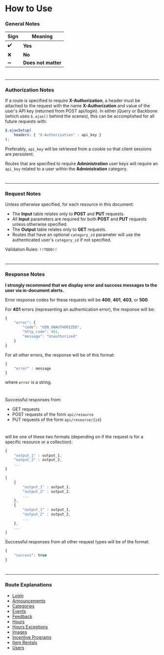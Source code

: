 # How to Use

### **General Notes**

Sign               | Meaning
---------------- | -------------------
:heavy_check_mark: | **Yes**
:x:                | **No**
:heavy_minus_sign: | **Does not matter**

#
---

### **Authorization Notes**

If a route is specified to require **X-Authorization**, a header must be attached to the request with the name **X-Authorization** and value of the user's API key (returned from POST api/login). In either jQuery or Backbone (which uses `$.ajax()` behind the scenes), this can be accomplished for all future requests with:

```javascript
$.ajaxSetup(
    headers: { "X-Authorization" : api_key }
);
```

Preferably, `api_key` will be retrieved from a cookie so that client sessions are persistent.

Routes that are specified to require **Administration** user keys will require an `api_key` related to a user within the **Administration** category.

#
---

### **Request Notes**

Unless otherwise specified, for each resource in this document:
 * The **Input** table relates only to **POST** and **PUT** requests.
 * All **Input** parameters are required for both **POST** and **PUT** requests unless otherwise specified.
 * The **Output** table relates only to **GET** requests.
 * Routes that have an optional `category_id` parameter will use the authenticated user's `category_id` if not specified.

Validation Rules: `!!TODO!!`

#
---


### **Response Notes**

**I strongly recommend that we display error and success messages to the user via in-document alerts.**

Error response codes for these requests will be **400**, **401**, **403**, or **500**.

For **401** errors (representing an authentication error), the response will be:
```javascript
{ 
    "error": {
        "code": "GEN_UNAUTHORIZED",
        "http_code": 401,
        "message": "Unauthorized"
    }
}
```

For all other errors, the response will be of this format:
```javascript
{
    "error" : message
}
```
where `error` is a string.

#

Successful responses from:
* GET requests
* POST requests of the form `api/resource`
* PUT requests of the form `api/resource/{id}`  

#
will be one of these two formats (depending on if the request is for a specific resource or a collection):
```javascript
{
    "output_1" : output_1,
    "output_2" : output_2,
    ...
}
```
```javascript
[
    {
        "output_1" : output_1,
        "output_2" : output_2,
        ...
    },
    {
        "output_1" : output_1,
        "output_2" : output_2,
        ...
    },
    ...
]
```

Successful responses from all other request types will be of the format:
```javascript
{
    "success": true
}
```

#
---

### **Route Explanations**
* [Login](markdown/login.md)
* [Announcements](markdown/announcements.md)
* [Categories](markdown/categories.md)
* [Events](markdown/events.md)
* [Feedback](markdown/feedback.md)
* [Hours](markdown/hours.md)
* [Hours Exceptions](markdown/hours_exceptions.md)
* [Images](markdown/images.md)
* [Incentive Programs](markdown/incentive_programs.md)
* [Item Rentals](markdown/item_rentals.md)
* [Users](markdown/users.md)
